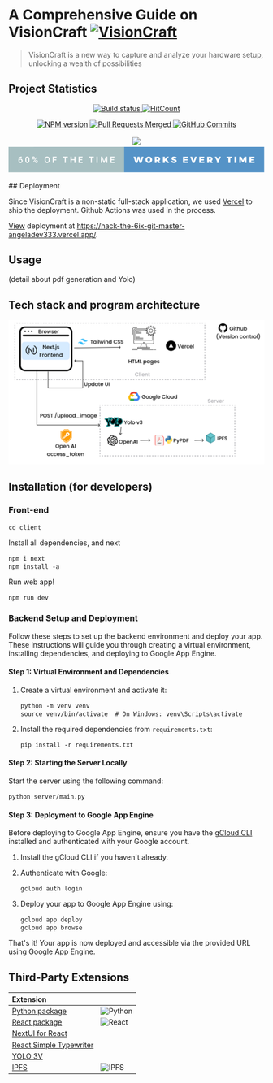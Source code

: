 # A Comprehensive Guide on VisionCraft [![VisionCraft](https://cdn.rawgit.com/sindresorhus/awesome/d7305f38d29fed78fa85652e3a63e154dd8e8829/media/badge.svg)](https://github.com/angeladev333/hack-the-6ix)

> VisionCraft is a new way to capture and analyze your hardware setup, unlocking a wealth of possibilities

## Project Statistics

<p align="center">
    <a href="https://github.com/simple-icons/simple-icons/actions?query=workflow%3AVerify+branch%3Adevelop">
        <img src="https://img.shields.io/github/actions/workflow/status/simple-icons/simple-icons/verify.yml?branch=develop&logo=github&label=tests" alt="Build status"/>
    </a>
    <a href="https://hits.dwyl.com/angeladev333/hack-the-6ix">
        <img src="https://img.shields.io/endpoint?url=https%3A%2F%2Fhits.dwyl.com%2Fangeladev333%2Fhack-the-6ix.json%3Fcolor%3Dpink" alt="HitCount"/>
    </a>
</p>

<p align="center">
    <a href="https://www.npmjs.com/package/simple-icons"><img src="https://img.shields.io/npm/v/simple-icons.svg?logo=npm" alt="NPM version"/></a>
    <a href="https://github.com/{owner}/{repo}/pulls">
    <img src="https://img.shields.io/badge/pull%20requests%20merged-4-blue" alt="Pull Requests Merged">
    </a>
    <a href="https://github.com/{owner}/{repo}/commits">
    <img src="https://img.shields.io/badge/commits-100+-blue" alt="GitHub Commits"> <br/><br/>
    <img src="https://raw.githubusercontent.com/BraveUX/for-the-badge/master/src/images/badges/0-percent-optimized.svg" />
                <img src="https://raw.githubusercontent.com/BraveUX/for-the-badge/master/src/images/badges/60-percent-of-the-time-works-every-time.svg" />
</a>

</p>
## Deployment

Since VisionCraft is a non-static full-stack application, we used [Vercel](https://vercel.com/) to ship the deployment. Github Actions was used in the process.

[View](https://hack-the-6ix-git-master-angeladev333.vercel.app/) deployment at https://hack-the-6ix-git-master-angeladev333.vercel.app/.

## Usage

(detail about pdf generation and Yolo)

## Tech stack and program architecture

<img src="client/public/VisionCraft_techstack_flow.png" alt="VisionCraft techstack flow">

## Installation (for developers)

### Front-end 

```shell
cd client
```

Install all dependencies, and next

```shell
npm i next
npm install -a
```

Run web app!

```shell
npm run dev
```

### Backend Setup and Deployment

Follow these steps to set up the backend environment and deploy your app. These instructions will guide you through creating a virtual environment, installing dependencies, and deploying to Google App Engine.

#### Step 1: Virtual Environment and Dependencies

1. Create a virtual environment and activate it:
   ```shell
   python -m venv venv
   source venv/bin/activate  # On Windows: venv\Scripts\activate
   ```

2. Install the required dependencies from `requirements.txt`:
   ```shell
   pip install -r requirements.txt
   ```

#### Step 2: Starting the Server Locally

Start the server using the following command:
   ```shell
   python server/main.py
   ```

#### Step 3: Deployment to Google App Engine

Before deploying to Google App Engine, ensure you have the [gCloud CLI](https://cloud.google.com/sdk/gcloud) installed and authenticated with your Google account.

1. Install the gCloud CLI if you haven't already.

2. Authenticate with Google:
   ```shell
   gcloud auth login
   ```

3. Deploy your app to Google App Engine using:
   ```shell
   gcloud app deploy
   gcloud app browse
   ```

That's it! Your app is now deployed and accessible via the provided URL using Google App Engine.

## Third-Party Extensions

| Extension                                                                        |                                                                                      |
| :------------------------------------------------------------------------------- | :----------------------------------------------------------------------------------- |
| [Python package](https://github.com/sachinraja/simple-icons-py)                  | <img src="https://simpleicons.org/icons/python.svg" alt="Python" width=24 height=24> |
| [React package](https://github.com/icons-pack/react-simple-icons)                | <img src="https://simpleicons.org/icons/react.svg" alt="React" width=24 height=24>   |
| [NextUI for React](https://github.com/nextui-org/react)                          |                                                                                      |
| [React Simple Typewriter](https://www.npmjs.com/package/react-simple-typewriter) |                                                                                      |
| [YOLO 3V](https://pjreddie.com/darknet/yolo/)                                    |                                                                                      |
| [IPFS](https://ipfs.io/)                                                         | <img src="https://simpleicons.org/icons/ipfs.svg" alt="IPFS" width=24 height=24>     |
